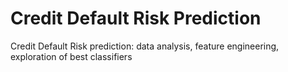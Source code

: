 # Credit Default Risk Prediction
Credit Default Risk prediction: data analysis, feature engineering, exploration of best classifiers
